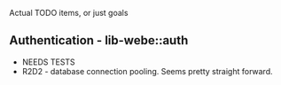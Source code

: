 Actual TODO items, or just goals

## Authentication - lib-webe::auth

 - NEEDS TESTS
 - R2D2 - database connection pooling.  Seems pretty straight forward.